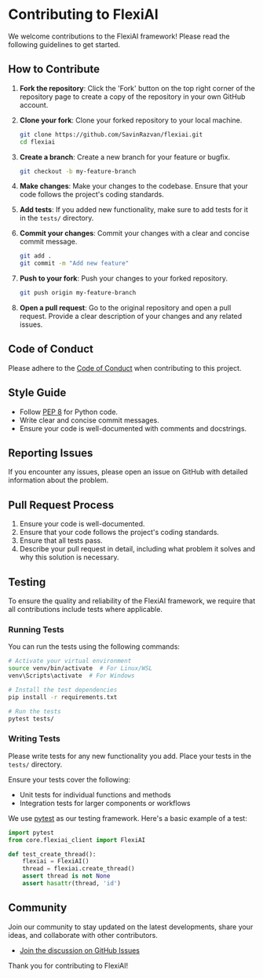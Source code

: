 
# Contributing to FlexiAI

We welcome contributions to the FlexiAI framework! Please read the following guidelines to get started.

## How to Contribute

1. **Fork the repository**: Click the 'Fork' button on the top right corner of the repository page to create a copy of the repository in your own GitHub account.

2. **Clone your fork**: Clone your forked repository to your local machine.

    ```bash
    git clone https://github.com/SavinRazvan/flexiai.git
    cd flexiai
    ```

3. **Create a branch**: Create a new branch for your feature or bugfix.

    ```bash
    git checkout -b my-feature-branch
    ```

4. **Make changes**: Make your changes to the codebase. Ensure that your code follows the project's coding standards.

5. **Add tests**: If you added new functionality, make sure to add tests for it in the `tests/` directory.

6. **Commit your changes**: Commit your changes with a clear and concise commit message.

    ```bash
    git add .
    git commit -m "Add new feature"
    ```

7. **Push to your fork**: Push your changes to your forked repository.

    ```bash
    git push origin my-feature-branch
    ```

8. **Open a pull request**: Go to the original repository and open a pull request. Provide a clear description of your changes and any related issues.

## Code of Conduct

Please adhere to the [Code of Conduct](link-to-code-of-conduct) when contributing to this project.

## Style Guide

- Follow [PEP 8](https://www.python.org/dev/peps/pep-0008/) for Python code.
- Write clear and concise commit messages.
- Ensure your code is well-documented with comments and docstrings.

## Reporting Issues

If you encounter any issues, please open an issue on GitHub with detailed information about the problem.

## Pull Request Process

1. Ensure your code is well-documented.
2. Ensure that your code follows the project's coding standards.
3. Ensure that all tests pass.
4. Describe your pull request in detail, including what problem it solves and why this solution is necessary.

## Testing

To ensure the quality and reliability of the FlexiAI framework, we require that all contributions include tests where applicable.

### Running Tests

You can run the tests using the following commands:

```bash
# Activate your virtual environment
source venv/bin/activate  # For Linux/WSL
venv\Scripts\activate  # For Windows

# Install the test dependencies
pip install -r requirements.txt

# Run the tests
pytest tests/
```

### Writing Tests

Please write tests for any new functionality you add. Place your tests in the `tests/` directory.

Ensure your tests cover the following:

- Unit tests for individual functions and methods
- Integration tests for larger components or workflows

We use [pytest](https://pytest.org/) as our testing framework. Here's a basic example of a test:

```python
import pytest
from core.flexiai_client import FlexiAI

def test_create_thread():
    flexiai = FlexiAI()
    thread = flexiai.create_thread()
    assert thread is not None
    assert hasattr(thread, 'id')
```

## Community

Join our community to stay updated on the latest developments, share your ideas, and collaborate with other contributors.

- [Join the discussion on GitHub Issues](https://github.com/SavinRazvan/flexiai/issues)

Thank you for contributing to FlexiAI!
